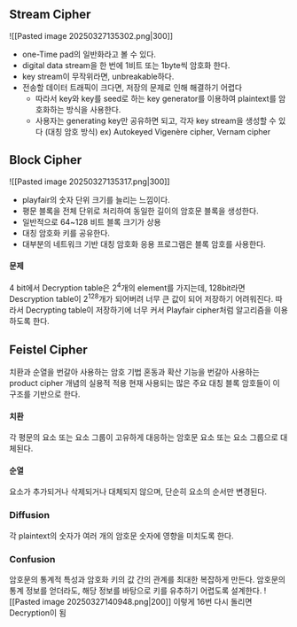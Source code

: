 ## Stream Cipher
![[Pasted image 20250327135302.png|300]]
- one-Time pad의 일반화라고 볼 수 있다.
- digital data stream을 한 번에 1비트 또는  1byte씩 암호화 한다.
- key stream이 무작위라면, unbreakable하다.
- 전송할 데이터 트래픽이 크다면, 저장의 문제로 인해 해결하기 어렵다
	- 따라서 key와 key를 seed로 하는 key generator를 이용하여 plaintext를 암호화하는 방식을 사용한다.
	- 사용자는 generating key만 공유하면 되고, 각자 key stream을 생성할 수 있다 (대칭 암호 방식)
ex) Autokeyed Vigenère cipher, Vernam cipher
## Block Cipher
![[Pasted image 20250327135317.png|300]]
- playfair의 숫자 단위 크기를 늘리는 느낌이다.
- 평문 블록을 전체 단위로 처리하여 동일한 길이의 암호문 블록을 생성한다.
- 일반적으로 64~128 비트 블록 크기가 상용
- 대칭 암호화 키를 공유한다.
- 대부분의 네트워크 기반 대칭 암호화 응용 프로그램은 블록 암호를 사용한다.
#### 문제
4 bit에서 Decryption table은 2<sup>4</sup>개의 element를 가지는데, 128bit라면 Descryption table이 2<sup>128</sup>개가 되어버려 너무 큰 값이 되어 저장하기 어려워진다.
따라서 Decrypting table이 저장하기에 너무 커서 Playfair cipher처럼 알고리즘을 이용하도록 한다.
## Feistel Cipher
치환과 순열을 번갈아 사용하는 암호 기법
혼동과 확산 기능을 번갈아 사용하는 product cipher 개념의 실용적 적용
현재 사용되는 많은 주요 대칭 블록 암호들이 이 구조를 기반으로 한다.
#### 치환
각 평문의 요소 또는 요소 그룹이 고유하게 대응하는 암호문 요소 또는 요소 그룹으로 대체된다.
#### 순열
요소가 추가되거나 삭제되거나 대체되지 않으며, 단순히 요소의 순서만 변경된다.
### Diffusion
각 plaintext의 숫자가 여러 개의 암호문 숫자에 영향을 미치도록 한다.
### Confusion
암호문의 통계적 특성과 암호화 키의 값 간의 관계를 최대한 복잡하게 만든다.
암호문의 통계 정보를 얻더라도, 해당 정보를 바탕으로 키를 유추하기 어렵도록 설계한다.
![[Pasted image 20250327140948.png|200]]
이렇게 16번 다시 돌리면 Decryption이 됨
